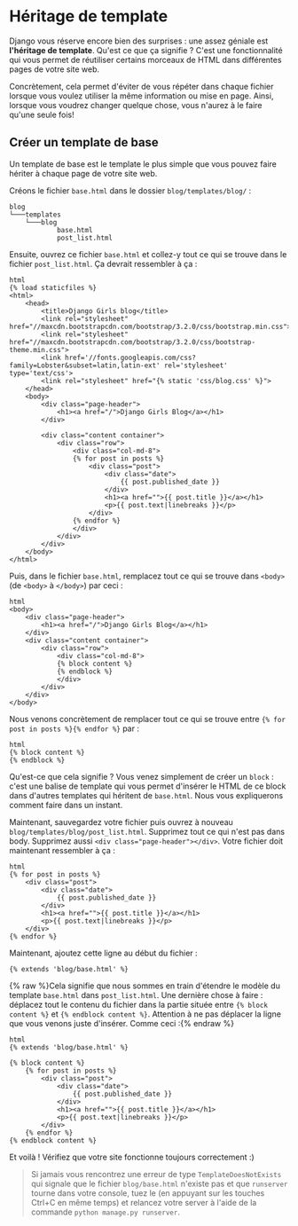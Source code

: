 # Héritage de template

Django vous réserve encore bien des surprises : une assez géniale est **l'héritage de template**. Qu'est ce que ça signifie ? C'est une fonctionnalité qui vous permet de réutiliser certains morceaux de HTML dans différentes pages de votre site web.

Concrètement, cela permet d'éviter de vous répéter dans chaque fichier lorsque vous voulez utiliser la même information ou mise en page. Ainsi, lorsque vous voudrez changer quelque chose, vous n'aurez à le faire qu'une seule fois!

## Créer un template de base

Un template de base est le template le plus simple que vous pouvez faire hériter à chaque page de votre site web.

Créons le fichier `base.html` dans le dossier `blog/templates/blog/` :

    blog
    └───templates
        └───blog
                base.html
                post_list.html
    

Ensuite, ouvrez ce fichier `base.html` et collez-y tout ce qui se trouve dans le fichier `post_list.html`. Ça devrait ressembler à ça :

    html
    {% load staticfiles %}
    <html>
        <head>
            <title>Django Girls blog</title>
            <link rel="stylesheet" href="//maxcdn.bootstrapcdn.com/bootstrap/3.2.0/css/bootstrap.min.css">
            <link rel="stylesheet" href="//maxcdn.bootstrapcdn.com/bootstrap/3.2.0/css/bootstrap-theme.min.css">
            <link href='//fonts.googleapis.com/css?family=Lobster&subset=latin,latin-ext' rel='stylesheet' type='text/css'>
            <link rel="stylesheet" href="{% static 'css/blog.css' %}">
        </head>
        <body>
            <div class="page-header">
                <h1><a href="/">Django Girls Blog</a></h1>
            </div>
    
            <div class="content container">
                <div class="row">
                    <div class="col-md-8">
                    {% for post in posts %}
                        <div class="post">
                            <div class="date">
                                {{ post.published_date }}
                            </div>
                            <h1><a href="">{{ post.title }}</a></h1>
                            <p>{{ post.text|linebreaks }}</p>
                        </div>
                    {% endfor %}
                    </div>
                </div>
            </div>
        </body>
    </html>
    

Puis, dans le fichier `base.html`, remplacez tout ce qui se trouve dans `<body>` (de `<body>` à `</body>`) par ceci :

    html
    <body>
        <div class="page-header">
            <h1><a href="/">Django Girls Blog</a></h1>
        </div>
        <div class="content container">
            <div class="row">
                <div class="col-md-8">
                {% block content %}
                {% endblock %}
                </div>
            </div>
        </div>
    </body>
    

Nous venons concrètement de remplacer tout ce qui se trouve entre `{% for post in posts %}{% endfor %}` par :

    html
    {% block content %}
    {% endblock %}
    

Qu'est-ce que cela signifie ? Vous venez simplement de créer un `block` : c'est une balise de template qui vous permet d'insérer le HTML de ce block dans d'autres templates qui héritent de `base.html`. Nous vous expliquerons comment faire dans un instant.

Maintenant, sauvegardez votre fichier puis ouvrez à nouveau `blog/templates/blog/post_list.html`. Supprimez tout ce qui n'est pas dans body. Supprimez aussi `<div class="page-header"></div>`. Votre fichier doit maintenant ressembler à ça :

    html
    {% for post in posts %}
        <div class="post">
            <div class="date">
                {{ post.published_date }}
            </div>
            <h1><a href="">{{ post.title }}</a></h1>
            <p>{{ post.text|linebreaks }}</p>
        </div>
    {% endfor %}
    

Maintenant, ajoutez cette ligne au début du fichier :

    {% extends 'blog/base.html' %}
    

{% raw %}Cela signifie que nous sommes en train d'étendre le modèle du template `base.html` dans `post_list.html`. Une dernière chose à faire : déplacez tout le contenu du fichier dans la partie située entre `{% block content %}` et `{% endblock content %}`. Attention à ne pas déplacer la ligne que vous venons juste d'insérer. Comme ceci :{% endraw %}

    html
    {% extends 'blog/base.html' %}
    
    {% block content %}
        {% for post in posts %}
            <div class="post">
                <div class="date">
                    {{ post.published_date }}
                </div>
                <h1><a href="">{{ post.title }}</a></h1>
                <p>{{ post.text|linebreaks }}</p>
            </div>
        {% endfor %}
    {% endblock content %}
    

Et voilà ! Vérifiez que votre site fonctionne toujours correctement :)

> Si jamais vous rencontrez une erreur de type `TemplateDoesNotExists` qui signale que le fichier `blog/base.html` n'existe pas et que `runserver` tourne dans votre console, tuez le (en appuyant sur les touches Ctrl+C en même temps) et relancez votre server à l'aide de la commande `python manage.py runserver`.
